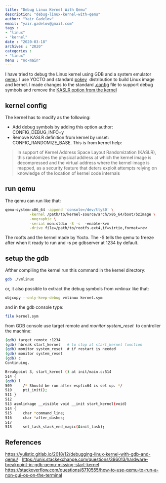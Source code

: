 ```yaml
---
title: "Debug Linux Kernel With Qemu"
description: "debug-linux-kernel-with-qemu"
author: "Yair Gadelov"
email: "yair.gadelov@gmail.com"
tags : 
- "linux"
- "kernel"
date : "2020-03-18"
archives : "2020"
categories : 
- "linux"
menu : "no-main"
---
```

I have tried to debug the Linux kernel using GDB and a system emulator [qemu](https://www.qemu.org/). I use YOCTO and standard [pokey](https://www.yoctoproject.org/software-item/poky/)  distribution to build Linux image and kernel. I made changes to the standard [.config](post/content/post/debug-linux-kernel-with-qemu/config) file to support debug symbols and remove the [KASLR option from the kernel](https://www.spinics.net/lists/newbies/msg59708.html)

## kernel config
The kernel has to modify as the following:
* Add debug symbols by adding this option author: CONFIG_DEBUG_INFO=y
* Remove KASLR definition from kernel by unset: CONFIG_RANDOMIZE_BASE. This is from kernel help:
>In support of Kernel Address Space Layout Randomization (KASLR),
>this randomizes the physical address at which the kernel image
>is decompressed and the virtual address where the kernel
>image is mapped, as a security feature that deters exploit
>attempts relying on knowledge of the location of kernel
>code internals

## run qemu
The qemu can run like that:
```bash
qemu-system-x86_64 -append 'console=/dev/ttyS0' \
		   -kernel /path/to/kernel-source/arch/x86_64/boot/bzImage \
		   -nographic \ 
		   -serial mon:stdio -S -s  -enable-kvm 
		   -drive file=/path/to/rootfs.ext4,if=virtio,format=raw
```
The roofts and the kernel made by Yocto. The -S tells the qemu to freeze after when it ready to run and -s pe gdbserver at 1234 by default. 


## setup the gdb
Afther compiling the kernel run this command in the kernel directory:
```bash
gdb ./vmlinux
```
or, it also possible to extract the debug symbols from *vmlinux* like that:
```bash
objcopy --only-keep-debug vmlinux kernel.sym
```
and in the gdb console type:
```bash 
file kernel.sym 
```
from GDB console use target remote and *monitor system_reset*  to controller the machine:
```bash
(gdb) target remote :1234
(gdb) hbreak start_kernel   # to stop at start_kernel function
(gdb) monitor system_reset  # if restart is needed
(gdb) monitor system_reset
(gdb) c
Continuing.

Breakpoint 3, start_kernel () at init/main.c:514
514	{
(gdb) l
509		/* Should be run after espfix64 is set up. */
510		pti_init();
511	}
512	
513	asmlinkage __visible void __init start_kernel(void)
514	{
515		char *command_line;
516		char *after_dashes;
517	
518		set_task_stack_end_magic(&init_task);
```


## References
https://yulistic.gitlab.io/2018/12/debugging-linux-kernel-with-gdb-and-qemu/  
https://unix.stackexchange.com/questions/396013/hardware-breakpoint-in-gdb-qemu-missing-start-kernel  
https://stackoverflow.com/questions/6710555/how-to-use-qemu-to-run-a-non-gui-os-on-the-terminal  

